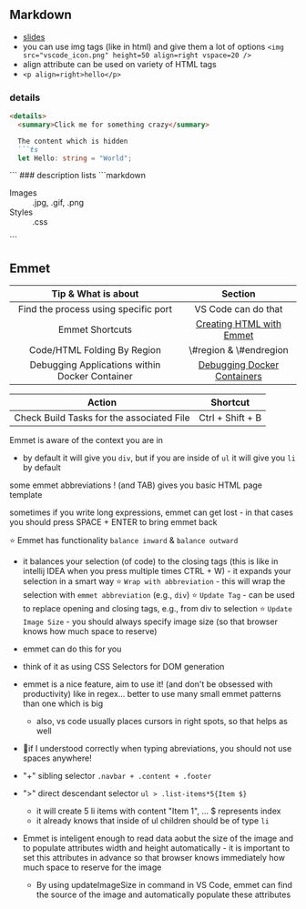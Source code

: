 ## Markdown
- [slides](https://github.com/mike-works/vscode-fundamentals/blob/master/docs/1_using/markdown.md)
- you can use img tags (like in html) and give them a lot of options
  `<img src="vscode_icon.png" height=50 align=right vspace=20 />`
- align attribute can be used on variety of HTML tags
- `<p align=right>hello</p>`
### details
```markdown
<details>
  <summary>Click me for something crazy</summary>

  The content which is hidden
  ```ts
  let Hello: string = "World";
  ```
</details>
```
### description lists
```markdown
<dl>
  <dt>Images</dt>
  <dd>.jpg, .gif, .png</dd>
  <dt>Styles</dt>
  <dd>.css</dd>
</dl>
```

## Emmet
|              Tip & What is about               |                                                                 Section                                                                 |
| :--------------------------------------------: | :-------------------------------------------------------------------------------------------------------------------------------------: |
|      Find the process using specific port      |                                                           VS Code can do that                                                           |
|                Emmet Shortcuts                 | [Creating HTML with Emmet](https://burkeholland.gitbook.io/vs-code-can-do-that/exercise-2-productivity-tricks/creating-html-with-emmet) |
|          Code/HTML Folding By Region           |                                                        \\#region & \\#endregion                                                         |
| Debugging Applications within Docker Container |                [Debugging Docker Containers](https://burkeholland.gitbook.io/vs-code-can-do-that/exercise-5-docker/debugging-docker-containers)                |

|                  Action                   |     Shortcut     |
| :---------------------------------------: | :--------------: |
| Check Build Tasks for the associated File | Ctrl + Shift + B |

Emmet is aware of the context you are in
- by default it will give you `div`, but if you are inside of `ul` it will give you `li` by default

some emmet abbreviations
! (and TAB) gives you basic HTML page template

sometimes if you write long expressions, emmet can get lost - in that cases you should press SPACE + ENTER to bring emmet back

⭐ Emmet has functionality `balance inward` & `balance outward`
  - it balances your selection (of code) to the closing tags (this is like in intellij IDEA when you press multiple times CTRL + W) - it expands your selection in a smart way
⭐ `Wrap with abbreviation` - this will wrap the selection with `emmet abbreviation` (e.g., `div`)
⭐ `Update Tag` - can be used to replace opening and closing tags, e.g., from div to selection
⭐ `Update Image Size` - you should always specify image size (so that browser knows how much space to reserve)
- emmet can do this for you

- think of it as using CSS Selectors for DOM generation
- emmet is a nice feature, aim to use it! (and don't be obsessed with productivity) like in regex... better to use many small emmet patterns than one which is big
  - also, vs code usually places cursors in right spots, so that helps as well
- 🌟if I understood correctly when typing abreviations, you should not use spaces anywhere!
- "+" sibling selector `.navbar + .content + .footer`
- ">" direct descendant selector `ul > .list-items*5{Item $}`
  - it will create 5 li items with content "Item 1", ... $ represents index
  - it already knows that inside of ul children should be of type `li`

- Emmet is inteligent enough to read data aobut the size of the image and to populate attributes width and height automatically
		- it is important to set this attributes in advance so that browser knows immediately how much space to reserve for the image
    - By using updateImageSize in command in VS Code, emmet can find the source of the image and automatically populate these attributes
